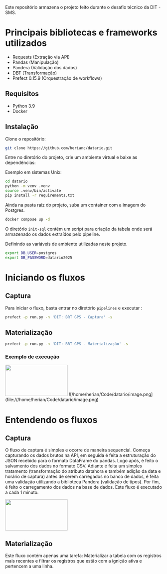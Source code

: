 Este repositório armazena o projeto feito durante o desafio técnico da DIT - SMS. 

# Principais bibliotecas e frameworks utilizados

- Requests (Extração via API)
- Pandas  (Manipulação)
- Pandera (Validação dos dados)
- DBT (Transformação)
- Prefect 0.15.9 (Orquestração de workflows)
## Requisitos 
- Python 3.9
- Docker

## Instalação

Clone o repositório:
```bash
git clone https://github.com/herianc/datario.git
```

Entre no diretório do projeto, crie um ambiente virtual e baixe as dependências:

Exemplo em sistemas Unix:
```bash
cd datario
python -m venv .venv
source .venv/bin/activate
pip install -r requirements.txt
```

 Ainda na pasta raiz do projeto, suba um container com a imagem do Postgres.

```bash
docker compose up -d
```

O diretório `init-sql` contém um script para criação da tabela onde será armazenado os dados extraídos pelo pipeline.

Definindo as variáveis de ambiente utilizadas neste projeto. 

```bash
export DB_USER=postgres
export DB_PASSWORD=datario2025
```
# Iniciando os fluxos
## Captura
Para iniciar o fluxo, basta entrar no diretório `pipelines` e executar :

```bash
prefect -p run.py -n 'DIT: BRT GPS - Captura' -s
```


## Materialização

```bash
prefect -p run.py -n 'DIT: BRT GPS - Materialização' -s
```


### Exemplo de execução

<img src="vasco.png" width="200" height="100">
![/home/herian/Code/datario/image.png](file:///home/herian/Code/datario/image.png)


# Entendendo os fluxos

## Captura

O fluxo de captura é simples e ocorre de maneira sequencial. Começa capturando os dados brutos na API, em seguida é feita a estruturação do JSON recebido para o formato DataFrame do pandas. Logo após, é feito o salvamento dos dados no formato CSV. Adiante é feita um simples tratamento (transformação do atributo datahora e também adição da data e horário de captura) antes de serem carregados no banco de dados, é feita uma validação utilizando a biblioteca Pandera (validação de tipos). Por fim, é feito o carregamento dos dados na base de dados. Este fluxo é executado a cada 1 minuto.



<img src="vasco.png" width="200" height="100">


## Materialização

Este fluxo contém apenas uma tarefa: Materializar a tabela com os registros mais recentes e filtrar os registros que estão com a ignição ativa e pertencem a uma linha. 


